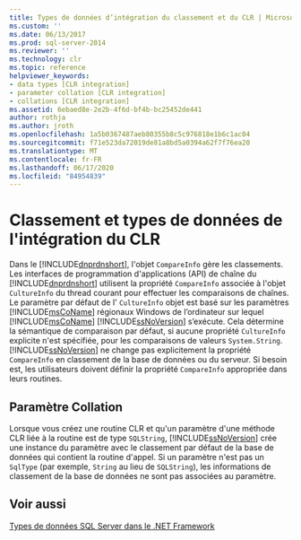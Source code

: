 ```yaml
---
title: Types de données d’intégration du classement et du CLR | Microsoft Docs
ms.custom: ''
ms.date: 06/13/2017
ms.prod: sql-server-2014
ms.reviewer: ''
ms.technology: clr
ms.topic: reference
helpviewer_keywords:
- data types [CLR integration]
- parameter collation [CLR integration]
- collations [CLR integration]
ms.assetid: 6ebaed8e-2e2b-4f6d-bf4b-bc25452de441
author: rothja
ms.author: jroth
ms.openlocfilehash: 1a5b0367487aeb80355b8c5c976818e1b6c1ac04
ms.sourcegitcommit: f71e523da72019de81a8bd5a0394a62f7f76ea20
ms.translationtype: MT
ms.contentlocale: fr-FR
ms.lasthandoff: 06/17/2020
ms.locfileid: "84954839"
---
```

# <a name="collation-and-clr-integration-data-types"></a>Classement et types de données de l'intégration du CLR
  Dans le [!INCLUDE[dnprdnshort](../../includes/dnprdnshort-md.md)], l'objet `CompareInfo` gère les classements. Les interfaces de programmation d'applications (API) de chaîne du [!INCLUDE[dnprdnshort](../../includes/dnprdnshort-md.md)] utilisent la propriété `CompareInfo` associée à l'objet `CultureInfo` du thread courant pour effectuer les comparaisons de chaînes. Le paramètre par défaut de l' `CultureInfo` objet est basé sur les paramètres [!INCLUDE[msCoName](../../includes/msconame-md.md)] régionaux Windows de l’ordinateur sur lequel [!INCLUDE[msCoName](../../includes/msconame-md.md)] [!INCLUDE[ssNoVersion](../../includes/ssnoversion-md.md)] s’exécute. Cela détermine la sémantique de comparaison par défaut, si aucune propriété `CultureInfo` explicite n'est spécifiée, pour les comparaisons de valeurs `System.String`. [!INCLUDE[ssNoVersion](../../includes/ssnoversion-md.md)] ne change pas explicitement la propriété `CompareInfo` en classement de la base de données ou du serveur. Si besoin est, les utilisateurs doivent définir la propriété `CompareInfo` appropriée dans leurs routines.  
  
## <a name="parameter-collation"></a>Paramètre Collation  
 Lorsque vous créez une routine CLR et qu'un paramètre d'une méthode CLR liée à la routine est de type `SQLString`, [!INCLUDE[ssNoVersion](../../includes/ssnoversion-md.md)] crée une instance du paramètre avec le classement par défaut de la base de données qui contient la routine d'appel. Si un paramètre n'est pas un `SqlType` (par exemple, `String` au lieu de `SQLString`), les informations de classement de la base de données ne sont pas associées au paramètre.  
  
## <a name="see-also"></a>Voir aussi  
 [Types de données SQL Server dans le .NET Framework](sql-server-data-types-in-the-net-framework.md)  
  
  
